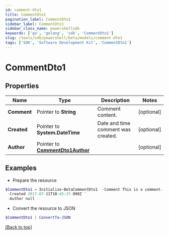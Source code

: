 ```yaml
---
id: comment-dto1
title: CommentDto1
pagination_label: CommentDto1
sidebar_label: CommentDto1
sidebar_class_name: powershellsdk
keywords: ['go', 'golang', 'sdk', 'CommentDto1'] 
slug: /tools/sdk/powershell/beta/models/comment-dto1
tags: ['SDK', 'Software Development Kit', 'CommentDto1']
---
```



# CommentDto1

## Properties

Name | Type | Description | Notes
------------ | ------------- | ------------- | -------------
**Comment** |  Pointer to **String** | Comment content. | [optional] 
**Created** |  Pointer to **System.DateTime** | Date and time comment was created. | [optional] 
**Author** |  Pointer to [**CommentDto1Author**](comment-dto1-author) |  | [optional] 

## Examples

- Prepare the resource
```powershell
$CommentDto1 = Initialize-BetaCommentDto1  -Comment This is a comment. `
 -Created 2017-07-11T18:45:37.098Z `
 -Author null
```

- Convert the resource to JSON
```powershell
$CommentDto1 | ConvertTo-JSON
```


[[Back to top]](#) 

